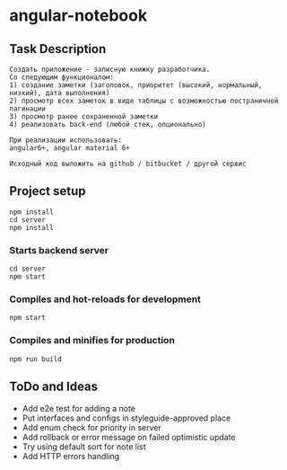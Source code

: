 # angular-notebook

## Task Description

```
Создать приложение - записную книжку разработчика.
Со следующим функционалом:
1) создание заметки (заголовок, приоритет (высокий, нормальный, низкий), дата выполнения)
2) просмотр всех заметок в виде таблицы с возможностью постраничной пагинации
3) просмотр ранее сохраненной заметки
4) реализовать back-end (любой стек, опционально)

При реализации использовать:
angular6+, angular material 6+

Исходный код выложить на github / bitbucket / другой сервис
```

## Project setup
```
npm install
cd server
npm install
```

### Starts backend server
```
cd server
npm start
```

### Compiles and hot-reloads for development
```
npm start
```

### Compiles and minifies for production
```
npm run build
```

## ToDo and Ideas

- Add e2e test for adding a note
- Put interfaces and configs in styleguide-approved place
- Add enum check for priority in server
- Add rollback or error message on failed optimistic update
- Try using default sort for note list
- Add HTTP errors handling
